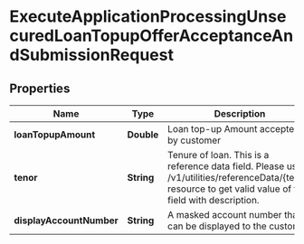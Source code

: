 # ExecuteApplicationProcessingUnsecuredLoanTopupOfferAcceptanceAndSubmissionRequest

## Properties
Name | Type | Description | Notes
------------ | ------------- | ------------- | -------------
**loanTopupAmount** | **Double** | Loan top-up Amount accepted by customer | 
**tenor** | **String** | Tenure of loan. This is a reference data field. Please use /v1/utilities/referenceData/{tenor} resource to get valid value of this field with description. | 
**displayAccountNumber** | **String** | A masked account number that can be displayed to the customer | 
